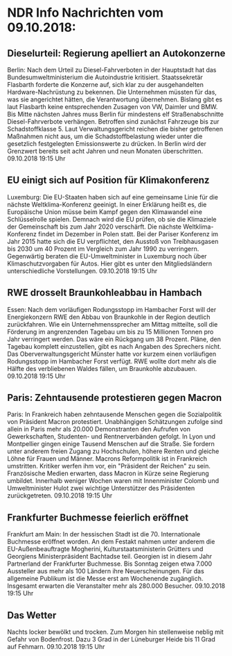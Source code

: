 # NDR Info Nachrichten vom 09.10.2018:


## Dieselurteil: Regierung apelliert an Autokonzerne
Berlin: Nach dem Urteil zu Diesel-Fahrverboten in der Hauptstadt hat das Bundesumweltministerium die Autoindustrie kritisiert. Staatssekretär Flasbarth forderte die Konzerne auf, sich klar zu der ausgehandelten Hardware-Nachrüstung zu bekennen. Die Unternehmen müssten für das, was sie angerichtet hätten, die Verantwortung übernehmen. Bislang gibt es laut Flasbarth keine entsprechenden Zusagen von VW, Daimler und BMW. Bis Mitte nächsten Jahres muss Berlin für mindestens elf Straßenabschnitte Diesel-Fahrverbote verhängen. Betroffen sind zunächst Fahrzeuge bis zur Schadstoffklasse 5. Laut Verwaltungsgericht reichen die bisher getroffenen Maßnahmen nicht aus, um die Schadstoffbelastung wieder unter die gesetzlich festgelegten Emissionswerte zu drücken. In Berlin wird der Grenzwert bereits seit acht Jahren und neun Monaten überschritten. 09.10.2018 19:15 Uhr 

## EU einigt sich auf Position für Klimakonferenz
Luxemburg:	Die EU-Staaten haben sich auf eine gemeinsame Linie für die nächste Weltklima-Konferenz geeinigt. In einer Erklärung heißt es, die Europäische Union müsse beim Kampf gegen den Klimawandel eine Schlüsselrolle spielen. Demnach wird die EU prüfen, ob sie die Klimaziele der Gemeinschaft bis zum Jahr 2020 verschärft. Die nächste Weltklima-Konferenz findet im Dezember in Polen statt. Bei der Pariser Konferenz im Jahr 2015 hatte sich die EU verpflichtet, den Ausstoß von Treibhausgasen bis 2030 um 40 Prozent im Vergleich zum Jahr 1990 zu verringern. Gegenwärtig beraten die EU-Umweltminister in Luxemburg noch über Klimaschutzvorgaben für Autos. Hier gibt es unter den Mitgliedsländern unterschiedliche Vorstellungen. 09.10.2018 19:15 Uhr 

## RWE drosselt Braunkohleabbau in Hambach
Essen: Nach dem vorläufigen Rodungsstopp im Hambacher Forst will der Energiekonzern RWE den Abbau von Braunkohle in der Region deutlich zurückfahren. Wie ein Unternehmenssprecher am Mittag mitteilte, soll die Förderung im angrenzenden Tagebau um bis zu 15 Millionen Tonnen pro Jahr verringert werden. Das wäre ein Rückgang um 38 Prozent. Pläne, den Tagebau komplett einzustellen, gibt es nach Angaben des Sprechers nicht. Das Oberverwaltungsgericht Münster hatte vor kurzem einen vorläufigen Rodungsstopp im Hambacher Forst verfügt. RWE wollte dort mehr als die Hälfte des verbliebenen Waldes fällen, um Braunkohle abzubauen. 09.10.2018 19:15 Uhr 

## Paris: Zehntausende protestieren gegen Macron
Paris: In Frankreich haben zehntausende Menschen gegen die Sozialpolitik von Präsident Macron protestiert. Unabhängigen Schätzungen zufolge sind allein in Paris mehr als 20.000 Demonstranten den Aufrufen von Gewerkschaften, Studenten- und Rentnerverbänden gefolgt. In Lyon und Montpellier gingen einige Tausend Menschen auf die Straße. Sie fordern unter anderem freien Zugang zu Hochschulen,  höhere Renten und gleiche Löhne für Frauen und Männer. Macrons Reformpolitik ist in Frankreich umstritten. Kritiker werfen ihm vor, ein "Präsident der Reichen" zu sein. Französische Medien erwarten, dass Macron in Kürze seine Regierung umbildet. Innerhalb weniger Wochen waren mit Innenminister Colomb und Umweltminister Hulot zwei wichtige Unterstützer des Präsidenten zurückgetreten. 09.10.2018 19:15 Uhr 

## Frankfurter Buchmesse feierlich eröffnet
Frankfurt am Main: In der hessischen Stadt ist die 70. Internationale Buchmesse eröffnet worden. An dem Festakt nahmen unter anderem die EU-Außenbeauftragte Mogherini, Kulturstaatsministerin Grütters und Georgiens Ministerpräsident Bachtadse teil. Georgien ist in diesem Jahr Partnerland der Frankfurter Buchmesse. Bis Sonntag zeigen etwa 7.000 Aussteller aus mehr als 100 Ländern ihre Neuerscheinungen. Für das allgemeine Publikum ist die Messe erst am Wochenende zugänglich. Insgesamt erwarten die Veranstalter mehr als 280.000 Besucher. 09.10.2018 19:15 Uhr 

## Das Wetter
Nachts locker bewölkt und trocken. Zum Morgen hin stellenweise neblig mit Gefahr von Bodenfrost. Dazu 3 Grad in der Lüneburger Heide bis 11 Grad auf Fehmarn. 09.10.2018 19:15 Uhr 

